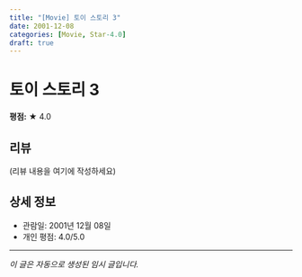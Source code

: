 ```yaml
---
title: "[Movie] 토이 스토리 3"
date: 2001-12-08
categories: [Movie, Star-4.0]
draft: true
---
```


# 토이 스토리 3

**평점:** ★ 4.0

## 리뷰

(리뷰 내용을 여기에 작성하세요)

## 상세 정보

- 관람일: 2001년 12월 08일
- 개인 평점: 4.0/5.0

---

*이 글은 자동으로 생성된 임시 글입니다.*
